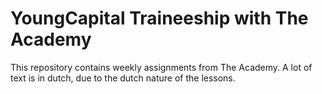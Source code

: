 # YoungCapital Traineeship with The Academy

This repository contains weekly assignments from The Academy.
A lot of text is in dutch, due to the dutch nature of the lessons.

<!--
## Weekopdracht 1: Web-App
### A 'Vier op een Rij' browser game using JS, CSS & HTML: 

## Weekopdracht 2: Java & OOP
### A commandline 'kermis' management tool exploring Java and OOP
-->


